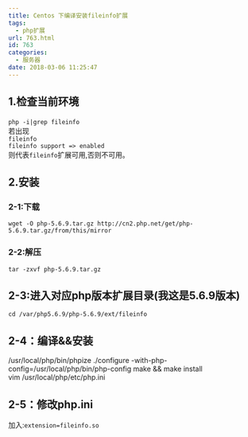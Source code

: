 ```yaml
---
title: Centos 下编译安装fileinfo扩展
tags:
  - php扩展
url: 763.html
id: 763
categories:
  - 服务器
date: 2018-03-06 11:25:47
---
```


1.检查当前环境
--------

`php -i|grep fileinfo`   
若出现  
`fileinfo`  
`fileinfo support => enabled`  
则代表`fileinfo`扩展可用,否则不可用。

2.安装
----

### 2-1:下载

`wget -O php-5.6.9.tar.gz http://cn2.php.net/get/php-5.6.9.tar.gz/from/this/mirror`

### 2-2:解压

`tar -zxvf php-5.6.9.tar.gz`

2-3:进入对应php版本扩展目录(我这是5.6.9版本)
-----------------------------

`cd /var/php5.6.9/php-5.6.9/ext/fileinfo`

2-4：编译&&安装
----------

/usr/local/php/bin/phpize
./configure -with-php-config=/usr/local/php/bin/php-config
make && make install
vim /usr/local/php/etc/php.ini

2-5：修改php.ini
-------------

加入:`extension=fileinfo.so`